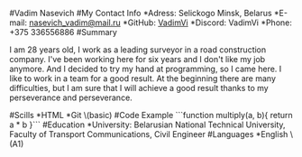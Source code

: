 #Vadim Nasevich
#My Contact Info
*Adress: Selickogo Minsk, Belarus
*E-mail: nasevich_vadim@mail.ru
*GitHub: [VadimVi](https://github.com/VadimVi)
*Discord: VadimVi
*Phone: +375 336556886
#Summary
<p> I am 28 years old, I work as a leading surveyor in a road construction company. I've been working here for six years and I don't like my job anymore. And I decided to try my hand at programming, so I came here. I like to work in a team for a good result. At the beginning there are many difficulties, but I am sure that I will achieve a good result thanks to my perseverance and perseverance.</p>
#Scills
*HTML
*Git \(basic)
#Code Example
```function multiply(a, b){
  return a * b
}```
#Education
*University: Belarusian National Technical University, Faculty of Transport Communications, Civil Engineer
#Languages
*English \(A1)

